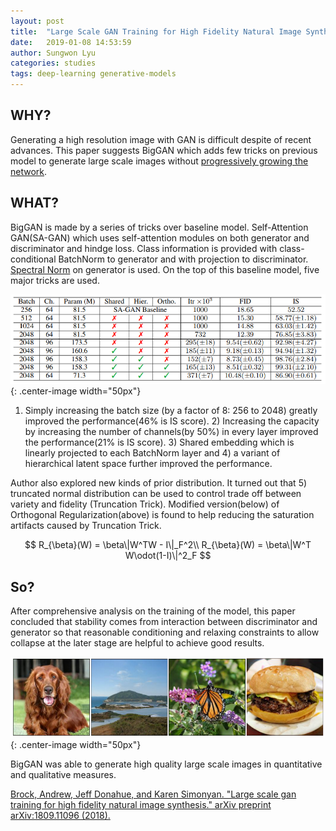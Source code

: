 ```yaml
---
layout: post
title:  "Large Scale GAN Training for High Fidelity Natural Image Synthesis"
date:   2019-01-08 14:53:59
author: Sungwon Lyu
categories: studies
tags: deep-learning generative-models
---
```

## WHY? 
Generating a high resolution image with GAN is difficult despite of recent advances. This paper suggests BigGAN which adds few tricks on previous model to generate large scale images without [progressively growing the network](https://lyusungwon.github.io/generative-models/2019/01/02/pggan.html).

## WHAT?
BigGAN is made by a series of tricks over baseline model. Self-Attention GAN(SA-GAN) which uses self-attention modules on both generator and discriminator and hindge loss. Class information is provided with class-conditional BatchNorm to generator and with projection to discriminator. [Spectral Norm](https://lyusungwon.github.io/generative-models/2018/07/31/sgan.html) on generator is used. On the top of this baseline model, five major tricks are used. 

![image](/assets/images/biggan1.png){: .center-image width="50px"}

1) Simply increasing the batch size (by a factor of 8: 256 to 2048) greatly improved the performance(46% is IS score). 2) Increasing the capacity by increasing the number of channels(by 50%) in every layer improved the performance(21% is IS score). 3) Shared embedding which is linearly projected to each BatchNorm layer and 4) a variant of hierarchical latent space further improved the performance. 

Author also explored new kinds of prior distribution. It turned out that 5) truncated normal distribution can be used to control trade off between variety and fidelity (Truncation Trick). Modified version(below) of Orthogonal Regularization(above) is found to help reducing the saturation artifacts caused by Truncation Trick.

$$
R_{\beta}(W) = \beta\|W^TW - I\|_F^2\\
R_{\beta}(W) = \beta\|W^T W\odot(1-I)\|^2_F
$$ 

## So?
After comprehensive analysis on the training of the model, this paper concluded that stability comes from interaction between discriminator and generator so that reasonable conditioning and relaxing constraints to allow collapse at the later stage are helpful to achieve good results.

![image](/assets/images/biggan2.png){: .center-image width="50px"}

BigGAN was able to generate high quality large scale images in quantitative and qualitative measures.

[Brock, Andrew, Jeff Donahue, and Karen Simonyan. "Large scale gan training for high fidelity natural image synthesis." arXiv preprint arXiv:1809.11096 (2018).](https://arxiv.org/abs/1809.11096)